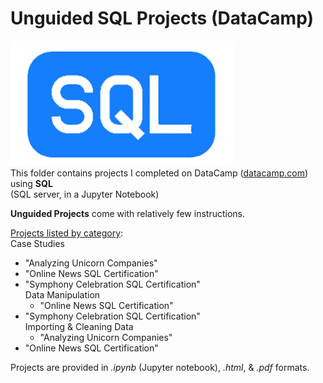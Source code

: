 # Unguided SQL Projects (DataCamp)  
![SQL Logo](../../../assets/SQL.png)   
This folder contains projects I completed on DataCamp ([datacamp.com](datacamp.com)) using **SQL**   
(SQL server, in a Jupyter Notebook)

**Unguided Projects** come with relatively few instructions.

<ins>Projects listed by category</ins>:   
   Case Studies   
  - "Analyzing Unicorn Companies"   
- "Online News SQL Certification"   
- "Symphony Celebration SQL Certification"   
   Data Manipulation   
  - "Online News SQL Certification"   
- "Symphony Celebration SQL Certification"   
   Importing & Cleaning Data   
  - "Analyzing Unicorn Companies"   
- "Online News SQL Certification"   


Projects are provided in *.ipynb* (Jupyter notebook), *.html*, & *.pdf* formats.
